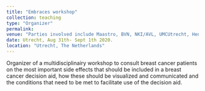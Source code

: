 ```yaml
---
title: "Embraces workshop"
collection: teaching
type: "Organizer"
permalink: 
venue: "Parties involved include Maastro, BVN, NKI/AVL, UMCUtrecht, Henneman Strategies, ComicHouse"
date: Utrecht, Aug 31th- Sept 1th 2020.
location: "Utrecht, The Netherlands"
---
```

Organizer of a multidisciplinairy workshop to consult breast cancer patients on the most important side effects that should be included in a breast cancer decision aid, how these should be visualized and communicated and the conditions that need to be met to facilitate use of the decision aid. 

